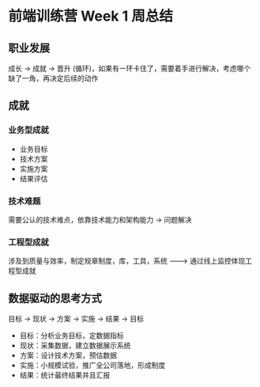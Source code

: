 # 前端训练营 Week 1 周总结



## 职业发展

成长 -> 成就 -> 晋升 (循环)，如果有一环卡住了，需要着手进行解决，考虑哪个缺了一角，再决定后续的动作

## 成就

### 业务型成就

* 业务目标
* 技术方案
* 实施方案
* 结果评估

### 技术难题

需要公认的技术难点，依靠技术能力和架构能力 -> 问题解决

### 工程型成就

涉及到质量与效率，制定规章制度，库，工具，系统 ---> 通过线上监控体现工程型成就



## 数据驱动的思考方式

目标 -> 现状 -> 方案 -> 实施 -> 结果 -> 目标

* 目标：分析业务目标，定数据指标
* 现状：采集数据，建立数据展示系统
* 方案：设计技术方案，预估数据
* 实施：小规模试验，推广全公司落地，形成制度
* 结果：统计最终结果并且汇报









